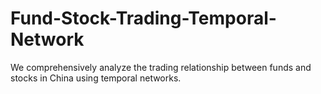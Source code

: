 # Fund-Stock-Trading-Temporal-Network
We comprehensively analyze the trading relationship between funds and stocks in China using temporal networks.
